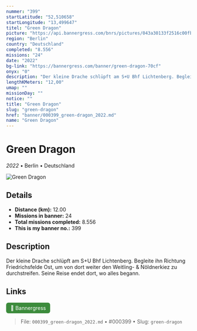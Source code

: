 ```yaml
---
nummer: "399"
startLatitude: "52,510658"
startLongitude: "13,499647"
titel: "Green Dragon"
picture: "https://api.bannergress.com/bnrs/pictures/043a30133f2516c00fb1c1d2c9b7767c"
region: "Berlin"
country: "Deutschland"
completed: "8.556"
missions: "24"
date: "2022"
bg-link: "https://bannergress.com/banner/green-dragon-70cf"
onyx: "0"
description: "Der kleine Drache schlüpft am S+U Bhf Lichtenberg. Begleite ihn Richtung Friedrichsfelde Ost, um von dort weiter den Weitling- & Nöldnerkiez zu durchstreifen. Seine Reise endet dort, wo alles begann."
lengthKMeters: "12,00"
umap: ""
missionDay: ""
notice: ""
title: "Green Dragon"
slug: "green-dragon"
href: "banner/000399_green-dragon_2022.md"
name: "Green Dragon"
---
```

# Green Dragon

*2022* • Berlin • Deutschland

![Green Dragon](https://api.bannergress.com/bnrs/pictures/043a30133f2516c00fb1c1d2c9b7767c)



## Details
- **Distance (km):** 12.00
- **Missions in banner:** 24
- **Total missions completed:** 8.556
- **This is my banner no.:** 399



## Description
Der kleine Drache schlüpft am S+U Bhf Lichtenberg. Begleite ihn Richtung Friedrichsfelde Ost, um von dort weiter den Weitling- & Nöldnerkiez zu durchstreifen. Seine Reise endet dort, wo alles begann.



## Links
<a href="https://bannergress.com/banner/green-dragon-70cf" target="_blank" style="display:inline-block;margin-right:8px;padding:6px 12px;background:#3c8b3c;color:#fff;text-decoration:none;border-radius:6px;">🔗 Bannergress</a>



> File: `000399_green-dragon_2022.md` • #000399 • Slug: `green-dragon`
